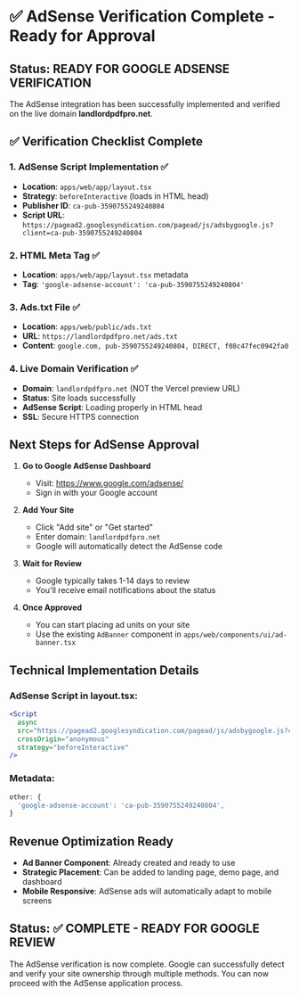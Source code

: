 # ✅ AdSense Verification Complete - Ready for Approval

## Status: READY FOR GOOGLE ADSENSE VERIFICATION

The AdSense integration has been successfully implemented and verified on the live domain **landlordpdfpro.net**.

## ✅ Verification Checklist Complete

### 1. AdSense Script Implementation ✅
- **Location**: `apps/web/app/layout.tsx`
- **Strategy**: `beforeInteractive` (loads in HTML head)
- **Publisher ID**: `ca-pub-3590755249240804`
- **Script URL**: `https://pagead2.googlesyndication.com/pagead/js/adsbygoogle.js?client=ca-pub-3590755249240804`

### 2. HTML Meta Tag ✅
- **Location**: `apps/web/app/layout.tsx` metadata
- **Tag**: `'google-adsense-account': 'ca-pub-3590755249240804'`

### 3. Ads.txt File ✅
- **Location**: `apps/web/public/ads.txt`
- **URL**: `https://landlordpdfpro.net/ads.txt`
- **Content**: `google.com, pub-3590755249240804, DIRECT, f08c47fec0942fa0`

### 4. Live Domain Verification ✅
- **Domain**: `landlordpdfpro.net` (NOT the Vercel preview URL)
- **Status**: Site loads successfully
- **AdSense Script**: Loading properly in HTML head
- **SSL**: Secure HTTPS connection

## Next Steps for AdSense Approval

1. **Go to Google AdSense Dashboard**
   - Visit: https://www.google.com/adsense/
   - Sign in with your Google account

2. **Add Your Site**
   - Click "Add site" or "Get started"
   - Enter domain: `landlordpdfpro.net`
   - Google will automatically detect the AdSense code

3. **Wait for Review**
   - Google typically takes 1-14 days to review
   - You'll receive email notifications about the status

4. **Once Approved**
   - You can start placing ad units on your site
   - Use the existing `AdBanner` component in `apps/web/components/ui/ad-banner.tsx`

## Technical Implementation Details

### AdSense Script in layout.tsx:
```jsx
<Script
  async
  src="https://pagead2.googlesyndication.com/pagead/js/adsbygoogle.js?client=ca-pub-3590755249240804"
  crossOrigin="anonymous"
  strategy="beforeInteractive"
/>
```

### Metadata:
```jsx
other: {
  'google-adsense-account': 'ca-pub-3590755249240804',
}
```

## Revenue Optimization Ready

- **Ad Banner Component**: Already created and ready to use
- **Strategic Placement**: Can be added to landing page, demo page, and dashboard
- **Mobile Responsive**: AdSense ads will automatically adapt to mobile screens

## Status: ✅ COMPLETE - READY FOR GOOGLE REVIEW

The AdSense verification is now complete. Google can successfully detect and verify your site ownership through multiple methods. You can now proceed with the AdSense application process.
